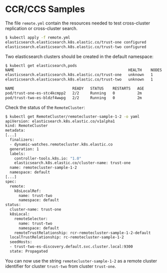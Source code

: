 # CCR/CCS Samples
The file `remote.yml` contain the resources needed to test cross-cluster replication or cross-cluster search.

```bash
$ kubectl apply -f remote.yml
elasticsearch.elasticsearch.k8s.elastic.co/trust-one configured
elasticsearch.elasticsearch.k8s.elastic.co/trust-two configured
```

Two elasticsearch clusters should be created in the default namespace:

```bash
$ kubectl get elasticsearch,pods
NAME                                                   HEALTH    NODES   VERSION   PHASE         AGE
elasticsearch.elasticsearch.k8s.elastic.co/trust-one   unknown   1       6.6.2     Operational   2m
elasticsearch.elasticsearch.k8s.elastic.co/trust-two   unknown   1       6.6.2     Operational   2m

NAME                          READY   STATUS    RESTARTS   AGE
pod/trust-one-es-stc4kcmpp2   2/2     Running   0          2m
pod/trust-two-es-bldzf4wwpg   2/2     Running   0          2m
```

Check the status of the `RemoteCluster`:

```bash
$ kubectl get RemoteCluster/remotecluster-sample-1-2 -o yaml
apiVersion: elasticsearch.k8s.elastic.co/v1alpha1
kind: RemoteCluster
metadata:
[...]
  finalizers:
  - dynamic-watches.remotecluster.k8s.elastic.co
  generation: 1
  labels:
    controller-tools.k8s.io: "1.0"
    elasticsearch.k8s.elastic.co/cluster-name: trust-one
  name: remotecluster-sample-1-2
  namespace: default
[...]
spec:
  remote:
    k8sLocalRef:
      name: trust-two
      namespace: default
status:
  cluster-name: trust-one
  k8sLocal:
    remoteSelector:
      name: trust-two
      namespace: default
    remoteTrustRelationship: rcr-remotecluster-sample-1-2-default
  localTrustRelationship: rc-remotecluster-sample-1-2
  seedHosts:
  - trust-two-es-discovery.default.svc.cluster.local:9300
  state: Propagated
```

You can now use the string `remotecluster-sample-1-2` as a remote cluster identifier for cluster `trust-two` from cluster `trust-one`.
